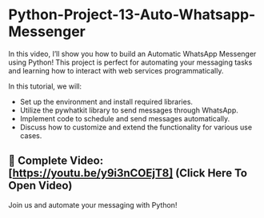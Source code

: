 # Python-Project-13-Auto-Whatsapp-Messenger

In this video, I’ll show you how to build an Automatic WhatsApp Messenger using Python! This project is perfect for automating your messaging tasks and learning how to interact with web services programmatically.

In this tutorial, we will:
- Set up the environment and install required libraries.
- Utilize the pywhatkit library to send messages through WhatsApp.
- Implement code to schedule and send messages automatically.
- Discuss how to customize and extend the functionality for various use cases.

## 🔗 Complete Video: [https://youtu.be/y9i3nCOEjT8] (Click Here To Open Video)

Join us and automate your messaging with Python!
